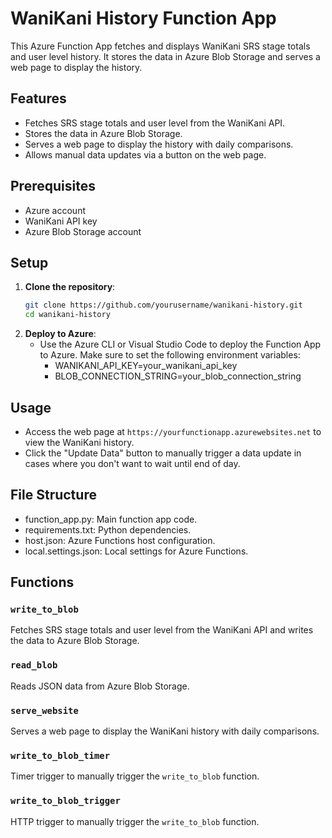 # WaniKani History Function App

This Azure Function App fetches and displays WaniKani SRS stage totals and user level history. It stores the data in Azure Blob Storage and serves a web page to display the history.

## Features

- Fetches SRS stage totals and user level from the WaniKani API.
- Stores the data in Azure Blob Storage.
- Serves a web page to display the history with daily comparisons.
- Allows manual data updates via a button on the web page.

## Prerequisites

- Azure account
- WaniKani API key
- Azure Blob Storage account

## Setup

1. **Clone the repository**:
    ```bash
    git clone https://github.com/yourusername/wanikani-history.git
    cd wanikani-history
    ```
2. **Deploy to Azure**:
    - Use the Azure CLI or Visual Studio Code to deploy the Function App to Azure. Make sure to set the following environment variables:
       - WANIKANI_API_KEY=your_wanikani_api_key
       - BLOB_CONNECTION_STRING=your_blob_connection_string 

## Usage

- Access the web page at `https://yourfunctionapp.azurewebsites.net` to view the WaniKani history.
- Click the "Update Data" button to manually trigger a data update in cases where you don't want to wait until end of day.

## File Structure

- function_app.py: Main function app code.
- requirements.txt: Python dependencies.
- host.json: Azure Functions host configuration.
- local.settings.json: Local settings for Azure Functions.

## Functions

### `write_to_blob`

Fetches SRS stage totals and user level from the WaniKani API and writes the data to Azure Blob Storage.

### `read_blob`

Reads JSON data from Azure Blob Storage.

### `serve_website`

Serves a web page to display the WaniKani history with daily comparisons.

### `write_to_blob_timer`

Timer trigger to manually trigger the `write_to_blob` function.

### `write_to_blob_trigger`

HTTP trigger to manually trigger the `write_to_blob` function.
